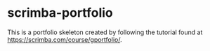 # scrimba-portfolio

This is a portfolio skeleton created by following the tutorial found at https://scrimba.com/course/gportfolio/.
